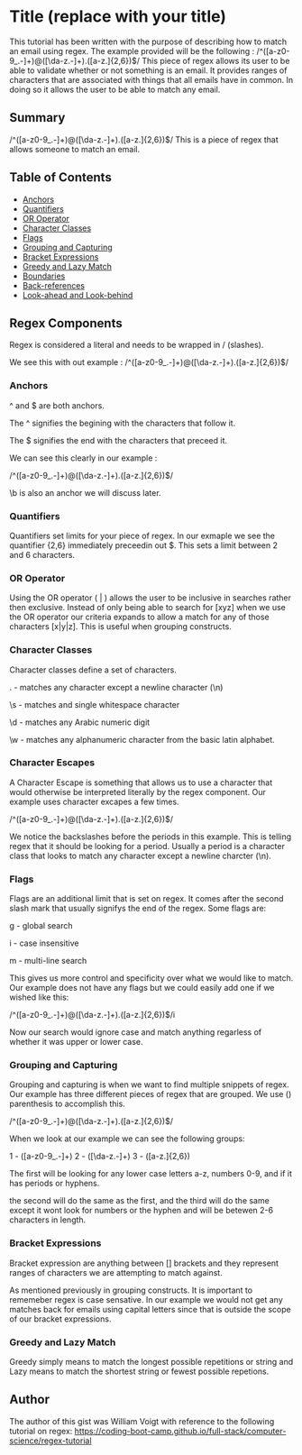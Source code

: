 # Title (replace with your title)

This tutorial has been written with the purpose of describing how to match an email using regex. The example provided will be the following : /^([a-z0-9_\.-]+)@([\da-z\.-]+)\.([a-z\.]{2,6})$/ This piece of regex allows its user to be able to validate whether or not something is an email. It provides ranges of characters that are associated with things that all emails have in common. In doing so it allows the user to be able to match any email.

## Summary

/^([a-z0-9_\.-]+)@([\da-z\.-]+)\.([a-z\.]{2,6})$/ This is a piece of regex that allows someone to match an email.

## Table of Contents

- [Anchors](#anchors)
- [Quantifiers](#quantifiers)
- [OR Operator](#or-operator)
- [Character Classes](#character-classes)
- [Flags](#flags)
- [Grouping and Capturing](#grouping-and-capturing)
- [Bracket Expressions](#bracket-expressions)
- [Greedy and Lazy Match](#greedy-and-lazy-match)
- [Boundaries](#boundaries)
- [Back-references](#back-references)
- [Look-ahead and Look-behind](#look-ahead-and-look-behind)

## Regex Components

Regex is considered a literal and needs to be wrapped in / (slashes).

We see this with out example : /^([a-z0-9_\.-]+)@([\da-z\.-]+)\.([a-z\.]{2,6})$/

### Anchors

^ and $ are both anchors.

The ^ signifies the begining with the characters that follow it.

The $ signifies the end with the characters that preceed it.

We can see this clearly in our example :

/^([a-z0-9_\.-]+)@([\da-z\.-]+)\.([a-z\.]{2,6})$/

\b is also an anchor we will discuss later.

### Quantifiers

Quantifiers set limits for your piece of regex. In our exmaple we see the quantifier {2,6} immediately preceedin out $. This sets a limit between 2 and 6 characters.

### OR Operator

Using the OR operator ( | ) allows the user to be inclusive in searches rather then exclusive. Instead of only being able to search for [xyz] when we use the OR operator our criteria expands to allow a match for any of those characters [x|y|z]. This is useful when grouping constructs.

### Character Classes

Character classes define a set of characters.

. - matches any character except a newline character (\n)

\s - matches and single whitespace character

\d - matches any Arabic numeric digit

\w - matches any alphanumeric character from the basic latin alphabet.

### Character Escapes

A Character Escape is something that allows us to use a character that would otherwise be interpreted literally by the regex component. Our example uses character excapes a few times.

/^([a-z0-9_\.-]+)@([\da-z\.-]+)\.([a-z\.]{2,6})$/

We notice the backslashes before the periods in this example. This is telling regex that it should be looking for a period. Usually a period is a character class that looks to match any character except a newline charcter (\n).

### Flags

Flags are an additional limit that is set on regex. It comes after the second slash mark that usually signifys the end of the regex. Some flags are:

g - global search

i - case insensitive

m - multi-line search

This gives us more control and specificity over what we would like to match. Our example does not have any flags but we could easily add one if we wished like this:

/^([a-z0-9_\.-]+)@([\da-z\.-]+)\.([a-z\.]{2,6})$/i

Now our search would ignore case and match anything regarless of whether it was upper or lower case.

### Grouping and Capturing

Grouping and capturing is when we want to find multiple snippets of regex. Our example has three different pieces of regex that are grouped. We use () parenthesis to accomplish this.

/^([a-z0-9_\.-]+)@([\da-z\.-]+)\.([a-z\.]{2,6})$/

When we look at our example we can see the following groups:

1 - ([a-z0-9_\.-]+)
2 - ([\da-z\.-]+)
3 - ([a-z\.]{2,6})

The first will be looking for any lower case letters a-z, numbers 0-9, and if it has periods or hyphens.

the second will do the same as the first, and the third will do the same except it wont look for numbers or the hyphen and will be betewen 2-6 characters in length.

### Bracket Expressions

Bracket expression are anything between [] brackets and they represent ranges of characters we are attempting to match against.

As mentioned previously in grouping constructs. It is important to rememeber regex is case sensative. In our example we would not get any matches back for emails using capital letters since that is outside the scope of our bracket expressions.

### Greedy and Lazy Match

Greedy simply means to match the longest possible repetitions or string and Lazy means to match the shortest string or fewest possible repetions.

## Author

The author of this gist was William Voigt with reference to the following tutorial on regex:
https://coding-boot-camp.github.io/full-stack/computer-science/regex-tutorial
